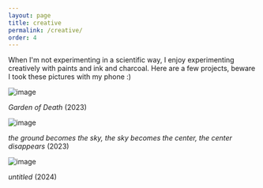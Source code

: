 ```yaml
---
layout: page
title: creative
permalink: /creative/
order: 4
---
```


When I'm not experimenting in a scientific way, I enjoy experimenting creatively with paints and ink and charcoal. Here are a few projects, beware I took these pictures with my phone :)

![image](tenderreaperi.HEIC)

_Garden of Death_ (2023)



![image](theground.HEIC)

_the ground becomes the sky, the sky becomes the center, the center disappears_ (2023)



![image](flowers_textured.HEIC)

_untitled_ (2024)
